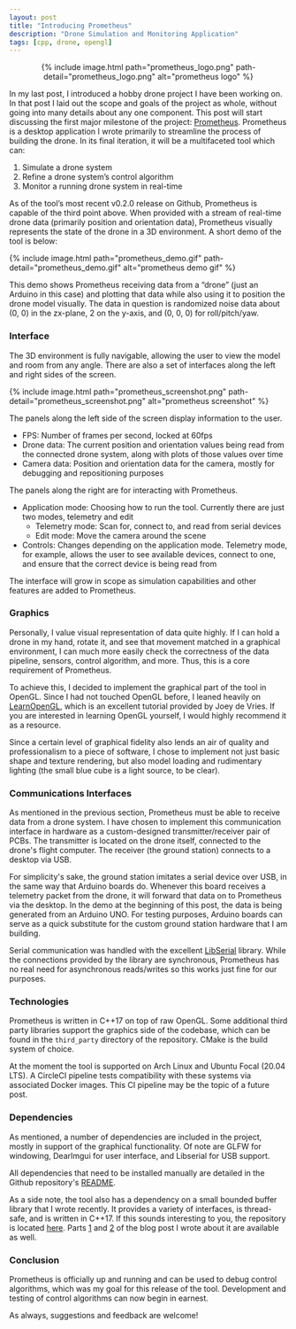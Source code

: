 ```yaml
---
layout: post
title: "Introducing Prometheus"
description: "Drone Simulation and Monitoring Application"
tags: [cpp, drone, opengl]
---
```


<p align="center">
{% include image.html path="prometheus_logo.png" path-detail="prometheus_logo.png" alt="prometheus logo" %}
</p>

In my last post, I introduced a hobby drone project I have been working on. In
that post I laid out the scope and goals of the project as whole, without going
into many details about any one component. This post will start discussing the
first major milestone of the project:
[Prometheus](https://github.com/jdtaylor7/prometheus). Prometheus is a desktop
application I wrote primarily to streamline the process of building the drone.
In its final iteration, it will be a multifaceted tool which can:

1. Simulate a drone system
2. Refine a drone system’s control algorithm
3. Monitor a running drone system in real-time

As of the tool’s most recent v0.2.0 release on Github, Prometheus is capable of
the third point above. When provided with a stream of real-time drone data
(primarily position and orientation data), Prometheus visually represents the
state of the drone in a 3D environment. A short demo of the tool is below:

{% include image.html path="prometheus_demo.gif" path-detail="prometheus_demo.gif" alt="prometheus demo gif" %}

This demo shows Prometheus receiving data from a “drone” (just an Arduino in
this case) and plotting that data while also using it to position the drone
model visually. The data in question is randomized noise data about (0, 0) in
the zx-plane, 2 on the y-axis, and (0, 0, 0) for roll/pitch/yaw.

### Interface

The 3D environment is fully navigable, allowing the user to view the model and
room from any angle. There are also a set of interfaces along the left and right
sides of the screen.

{% include image.html path="prometheus_screenshot.png" path-detail="prometheus_screenshot.png" alt="prometheus screenshot" %}

The panels along the left side of the screen display information to the user.

* FPS: Number of frames per second, locked at 60fps
* Drone data: The current position and orientation values being read from the
connected drone system, along with plots of those values over time
* Camera data: Position and orientation data for the camera, mostly for debugging
and repositioning purposes

The panels along the right are for interacting with Prometheus.

* Application mode: Choosing how to run the tool. Currently there are just two
modes, telemetry and edit
    * Telemetry mode: Scan for, connect to, and read from serial devices
    * Edit mode: Move the camera around the scene
* Controls: Changes depending on the application mode. Telemetry mode, for
example, allows the user to see available devices, connect to one, and ensure
that the correct device is being read from

The interface will grow in scope as simulation capabilities and other features
are added to Prometheus.

### Graphics

Personally, I value visual representation of data quite highly. If I can hold a
drone in my hand, rotate it, and see that movement matched in a graphical
environment, I can much more easily check the correctness of the data pipeline,
sensors, control algorithm, and more. Thus, this is a core requirement of
Prometheus.

To achieve this, I decided to implement the graphical part of the tool in
OpenGL. Since I had not touched OpenGL before, I leaned heavily on
[LearnOpenGL](https://learnopengl.com/), which is an excellent tutorial provided
by Joey de Vries. If you are interested in learning OpenGL yourself, I would
highly recommend it as a resource.

Since a certain level of graphical fidelity also lends an air of quality and
professionalism to a piece of software, I chose to implement not just basic
shape and texture rendering, but also model loading and rudimentary lighting
(the small blue cube is a light source, to be clear).

### Communications Interfaces

As mentioned in the previous section, Prometheus must be able to receive data
from a drone system. I have chosen to implement this communication interface in
hardware as a custom-designed transmitter/receiver pair of PCBs. The transmitter
is located on the drone itself, connected to the drone's flight computer. The
receiver (the ground station) connects to a desktop via USB.

For simplicity's sake, the ground station imitates a serial device over USB, in
the same way that Arduino boards do. Whenever this board receives a telemetry
packet from the drone, it will forward that data on to Prometheus via the
desktop. In the demo at the beginning of this post, the data is being generated
from an Arduino UNO. For testing purposes, Arduino boards can serve as a quick
substitute for the custom ground station hardware that I am building.

Serial communication was handled with the excellent
[LibSerial](https://github.com/crayzeewulf/libserial/) library. While the
connections provided by the library are synchronous, Prometheus has no real need
for asynchronous reads/writes so this works just fine for our purposes.

### Technologies

Prometheus is written in C++17 on top of raw OpenGL. Some additional third party
libraries support the graphics side of the codebase, which can be found in the
`third_party` directory of the repository. CMake is the build system of choice.

At the moment the tool is supported on Arch Linux and Ubuntu Focal (20.04 LTS).
A CircleCI pipeline tests compatibility with these systems via associated
Docker images. This CI pipeline may be the topic of a future post.

### Dependencies

As mentioned, a number of dependencies are included in the project, mostly in
support of the graphical functionality. Of note are GLFW for windowing,
DearImgui for user interface, and Libserial for USB support.

All dependencies that need to be installed manually are detailed in the Github
repository's [README](https://github.com/jdtaylor7/prometheus#dependencies).

As a side note, the tool also has a dependency on a small bounded buffer library
that I wrote recently. It provides a variety of interfaces, is thread-safe, and
is written in C++17. If this sounds interesting to you, the repository is
located [here](https://github.com/jdtaylor7/bounded_buffer). Parts
[1](https://www.taylortechblog.com/posts/cpp-bounded-buffer-1) and
[2](https://www.taylortechblog.com/posts/cpp-bounded-buffer-2) of the blog post
I wrote about it are available as well.

### Conclusion

Prometheus is officially up and running and can be used to debug control
algorithms, which was my goal for this release of the tool. Development and
testing of control algorithms can now begin in earnest.

As always, suggestions and feedback are welcome!
